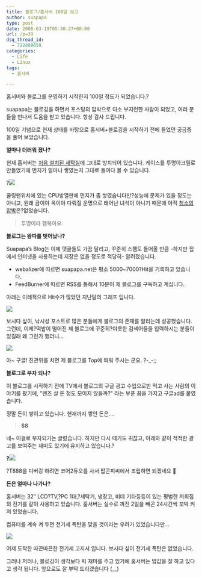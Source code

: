 ```yaml
---
title: 블로그/홈서버 100일 보고
author: suapapa
type: post
date: 2008-03-19T05:30:27+00:00
url: /p=39
dsq_thread_id:
  - 722489659
categories:
  - Life
  - Linux
tags:
  - 홈서버

---
```

홈서버와 블로그를 운영하기 시작한지 100일 정도가 되었습니다.?

suapapa는 블로깅을 하면서 포스팅의 압박으로 다소 부지런한 사람이 되었고, 여러 분들을 만나서 도움을 받고 있습니다. 항상 감사 드립니다.

100일 기념으로 현재 상태를 바탕으로 홈서버+블로깅을 시작하기 전에 들었던 궁금증을 풀어 보았습니다.



**얼마나 더러워 졌나?**

현재 홈서버는 [처음 설치된 세탁실](https://homin.dev/blog/p=11)에 그대로 방치되어 있습니다. 케이스를 투명아크릴로 만들었기에 먼지가 얼마나 쌓였는지 그대로 들여다 볼 수 있습니다.

?![](https://asset.homin.dev/blog/2008/03/candybox_with_dust.jpg)

쿨링팬위치에 있는 CPU방열판에 먼지가 좀 쌓였습니다만?성능에 문제가 있을 정도는 아니고, 원래 금이야 옥이야 다뤄질 운명으로 태어난 녀석이 아니기 때문에 아직 [청소의 압박](http://kldp.org/node/90599#comment-428210)은?없었습니다.

> 투명이라 햄볶아요.

**블로그는 왕따를 벗어났나?**

Suapapa&#8217;s Blog는 이제 댓글들도 가끔 달리고, 꾸준히 스팸도 들어올 만큼 -하지만 집에서 인터넷을 사용하는데 지장은 없을 정도로 적당히- 알려졌습니다.

  * webalizer에 따르면 suapapa.net은 평소 5000~7000?Hit을 기록하고 있습니다.
  * FeedBurner에 따르면 RSS를 통해서 10분이 제 블로그를 구독하고 계십니다.

아래는 이례적으로 Hit수가 많았던 지난달의 그래프 입니다.

![](https://asset.homin.dev/blog/2008/03/stat_200802.png)

보시다 싶이, 낚시성 포스트로 많은 분들에게 블로그의 존재를 알리는데 성공했습니다. 그런데, 이제?떡밥이 떨어진 제 블로그에 꾸준히?야릇한 검색어들을 입력하시는 분들이 있길래 왜 그런가 했더니&#8230;

![](https://asset.homin.dev/blog/2008/03/no1_suapapanet_in_google.png)

아~ 구글! 진관위를 치면 제 블로그를 Top에 띄워 주시는 군요. ?-_-;;

**블로그로 부자 되나?**

이 블로그를 시작하기 전에 TV에서 블로그의 구글 광고 수입으로만 먹고 사는 사람의 이야기를 봤기에, "렌즈 살 돈 정도 모이지 않을까?" 라는 부푼 꿈을 가지고 구글ad를 붙였습니다.

정말 돈이 쌓이고 있습니다. 현재까지 쌓인 돈은&#8230;.

> **$8**

네~ 이걸로 부자되기는 글렀습니다. 하지만 다시 떼기도 귀찮고, 아래와 같이 적적한 광고를 보여주는 재미도 있기에 유지하고 있습니다.?

**?![](https://asset.homin.dev/blog/2008/03/google_ad.jpg)**

?T888을 디버깅 하려면 코어2듀오를 사서 팝콘피씨에서 조립하면 되겠네요 🙂

**돈은 얼마나 나가나?**

홈서버는 32&#8243; LCD?TV,?PC 1대,?세탁기, 냉장고, 비데 기타등등이 있는 평범한 저희집의 전기를 같이 사용하고 있습니다. 홈서버는 실수로 꺼진 2일을 빼곤 24시간씩 꼬박 켜져 있었습니다.

컴퓨터를 계속 켜 두면 전기세 폭탄을 맞을 것이라는 우려가 있었습니다만&#8230;

![](https://asset.homin.dev/blog/2008/03/electricbill.jpg)

어제 도착한 따끈따끈한 전기세 고지서 입니다. 보시다 싶이 전기세 폭탄은 없었습니다.

그러나 저러나, 블로깅이 생각보다 빅 재미를 주고 있기에 홈서버는 밥값을 잘 하고 있다고 생각 됩니다. 앞으로도 잘 부탁 드리겠습니다 (__)
